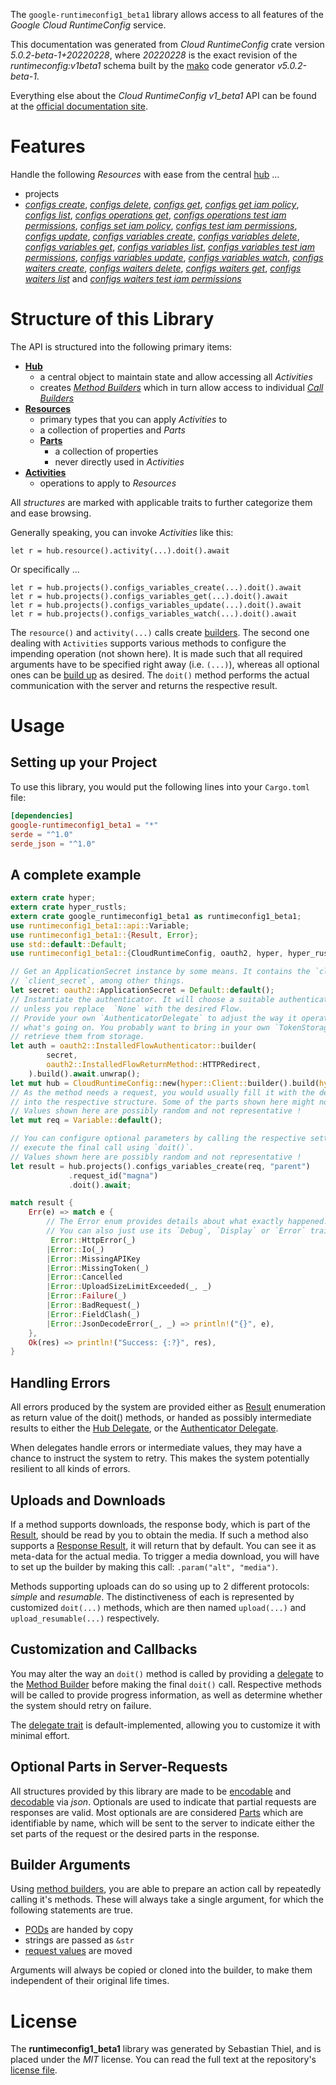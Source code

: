 <!---
DO NOT EDIT !
This file was generated automatically from 'src/generator/templates/api/README.md.mako'
DO NOT EDIT !
-->
The `google-runtimeconfig1_beta1` library allows access to all features of the *Google Cloud RuntimeConfig* service.

This documentation was generated from *Cloud RuntimeConfig* crate version *5.0.2-beta-1+20220228*, where *20220228* is the exact revision of the *runtimeconfig:v1beta1* schema built by the [mako](http://www.makotemplates.org/) code generator *v5.0.2-beta-1*.

Everything else about the *Cloud RuntimeConfig* *v1_beta1* API can be found at the
[official documentation site](https://cloud.google.com/deployment-manager/runtime-configurator/).
# Features

Handle the following *Resources* with ease from the central [hub](https://docs.rs/google-runtimeconfig1_beta1/5.0.2-beta-1+20220228/google_runtimeconfig1_beta1/CloudRuntimeConfig) ... 

* projects
 * [*configs create*](https://docs.rs/google-runtimeconfig1_beta1/5.0.2-beta-1+20220228/google_runtimeconfig1_beta1/api::ProjectConfigCreateCall), [*configs delete*](https://docs.rs/google-runtimeconfig1_beta1/5.0.2-beta-1+20220228/google_runtimeconfig1_beta1/api::ProjectConfigDeleteCall), [*configs get*](https://docs.rs/google-runtimeconfig1_beta1/5.0.2-beta-1+20220228/google_runtimeconfig1_beta1/api::ProjectConfigGetCall), [*configs get iam policy*](https://docs.rs/google-runtimeconfig1_beta1/5.0.2-beta-1+20220228/google_runtimeconfig1_beta1/api::ProjectConfigGetIamPolicyCall), [*configs list*](https://docs.rs/google-runtimeconfig1_beta1/5.0.2-beta-1+20220228/google_runtimeconfig1_beta1/api::ProjectConfigListCall), [*configs operations get*](https://docs.rs/google-runtimeconfig1_beta1/5.0.2-beta-1+20220228/google_runtimeconfig1_beta1/api::ProjectConfigOperationGetCall), [*configs operations test iam permissions*](https://docs.rs/google-runtimeconfig1_beta1/5.0.2-beta-1+20220228/google_runtimeconfig1_beta1/api::ProjectConfigOperationTestIamPermissionCall), [*configs set iam policy*](https://docs.rs/google-runtimeconfig1_beta1/5.0.2-beta-1+20220228/google_runtimeconfig1_beta1/api::ProjectConfigSetIamPolicyCall), [*configs test iam permissions*](https://docs.rs/google-runtimeconfig1_beta1/5.0.2-beta-1+20220228/google_runtimeconfig1_beta1/api::ProjectConfigTestIamPermissionCall), [*configs update*](https://docs.rs/google-runtimeconfig1_beta1/5.0.2-beta-1+20220228/google_runtimeconfig1_beta1/api::ProjectConfigUpdateCall), [*configs variables create*](https://docs.rs/google-runtimeconfig1_beta1/5.0.2-beta-1+20220228/google_runtimeconfig1_beta1/api::ProjectConfigVariableCreateCall), [*configs variables delete*](https://docs.rs/google-runtimeconfig1_beta1/5.0.2-beta-1+20220228/google_runtimeconfig1_beta1/api::ProjectConfigVariableDeleteCall), [*configs variables get*](https://docs.rs/google-runtimeconfig1_beta1/5.0.2-beta-1+20220228/google_runtimeconfig1_beta1/api::ProjectConfigVariableGetCall), [*configs variables list*](https://docs.rs/google-runtimeconfig1_beta1/5.0.2-beta-1+20220228/google_runtimeconfig1_beta1/api::ProjectConfigVariableListCall), [*configs variables test iam permissions*](https://docs.rs/google-runtimeconfig1_beta1/5.0.2-beta-1+20220228/google_runtimeconfig1_beta1/api::ProjectConfigVariableTestIamPermissionCall), [*configs variables update*](https://docs.rs/google-runtimeconfig1_beta1/5.0.2-beta-1+20220228/google_runtimeconfig1_beta1/api::ProjectConfigVariableUpdateCall), [*configs variables watch*](https://docs.rs/google-runtimeconfig1_beta1/5.0.2-beta-1+20220228/google_runtimeconfig1_beta1/api::ProjectConfigVariableWatchCall), [*configs waiters create*](https://docs.rs/google-runtimeconfig1_beta1/5.0.2-beta-1+20220228/google_runtimeconfig1_beta1/api::ProjectConfigWaiterCreateCall), [*configs waiters delete*](https://docs.rs/google-runtimeconfig1_beta1/5.0.2-beta-1+20220228/google_runtimeconfig1_beta1/api::ProjectConfigWaiterDeleteCall), [*configs waiters get*](https://docs.rs/google-runtimeconfig1_beta1/5.0.2-beta-1+20220228/google_runtimeconfig1_beta1/api::ProjectConfigWaiterGetCall), [*configs waiters list*](https://docs.rs/google-runtimeconfig1_beta1/5.0.2-beta-1+20220228/google_runtimeconfig1_beta1/api::ProjectConfigWaiterListCall) and [*configs waiters test iam permissions*](https://docs.rs/google-runtimeconfig1_beta1/5.0.2-beta-1+20220228/google_runtimeconfig1_beta1/api::ProjectConfigWaiterTestIamPermissionCall)




# Structure of this Library

The API is structured into the following primary items:

* **[Hub](https://docs.rs/google-runtimeconfig1_beta1/5.0.2-beta-1+20220228/google_runtimeconfig1_beta1/CloudRuntimeConfig)**
    * a central object to maintain state and allow accessing all *Activities*
    * creates [*Method Builders*](https://docs.rs/google-runtimeconfig1_beta1/5.0.2-beta-1+20220228/google_runtimeconfig1_beta1/client::MethodsBuilder) which in turn
      allow access to individual [*Call Builders*](https://docs.rs/google-runtimeconfig1_beta1/5.0.2-beta-1+20220228/google_runtimeconfig1_beta1/client::CallBuilder)
* **[Resources](https://docs.rs/google-runtimeconfig1_beta1/5.0.2-beta-1+20220228/google_runtimeconfig1_beta1/client::Resource)**
    * primary types that you can apply *Activities* to
    * a collection of properties and *Parts*
    * **[Parts](https://docs.rs/google-runtimeconfig1_beta1/5.0.2-beta-1+20220228/google_runtimeconfig1_beta1/client::Part)**
        * a collection of properties
        * never directly used in *Activities*
* **[Activities](https://docs.rs/google-runtimeconfig1_beta1/5.0.2-beta-1+20220228/google_runtimeconfig1_beta1/client::CallBuilder)**
    * operations to apply to *Resources*

All *structures* are marked with applicable traits to further categorize them and ease browsing.

Generally speaking, you can invoke *Activities* like this:

```Rust,ignore
let r = hub.resource().activity(...).doit().await
```

Or specifically ...

```ignore
let r = hub.projects().configs_variables_create(...).doit().await
let r = hub.projects().configs_variables_get(...).doit().await
let r = hub.projects().configs_variables_update(...).doit().await
let r = hub.projects().configs_variables_watch(...).doit().await
```

The `resource()` and `activity(...)` calls create [builders][builder-pattern]. The second one dealing with `Activities` 
supports various methods to configure the impending operation (not shown here). It is made such that all required arguments have to be 
specified right away (i.e. `(...)`), whereas all optional ones can be [build up][builder-pattern] as desired.
The `doit()` method performs the actual communication with the server and returns the respective result.

# Usage

## Setting up your Project

To use this library, you would put the following lines into your `Cargo.toml` file:

```toml
[dependencies]
google-runtimeconfig1_beta1 = "*"
serde = "^1.0"
serde_json = "^1.0"
```

## A complete example

```Rust
extern crate hyper;
extern crate hyper_rustls;
extern crate google_runtimeconfig1_beta1 as runtimeconfig1_beta1;
use runtimeconfig1_beta1::api::Variable;
use runtimeconfig1_beta1::{Result, Error};
use std::default::Default;
use runtimeconfig1_beta1::{CloudRuntimeConfig, oauth2, hyper, hyper_rustls, chrono, FieldMask};

// Get an ApplicationSecret instance by some means. It contains the `client_id` and 
// `client_secret`, among other things.
let secret: oauth2::ApplicationSecret = Default::default();
// Instantiate the authenticator. It will choose a suitable authentication flow for you, 
// unless you replace  `None` with the desired Flow.
// Provide your own `AuthenticatorDelegate` to adjust the way it operates and get feedback about 
// what's going on. You probably want to bring in your own `TokenStorage` to persist tokens and
// retrieve them from storage.
let auth = oauth2::InstalledFlowAuthenticator::builder(
        secret,
        oauth2::InstalledFlowReturnMethod::HTTPRedirect,
    ).build().await.unwrap();
let mut hub = CloudRuntimeConfig::new(hyper::Client::builder().build(hyper_rustls::HttpsConnectorBuilder::new().with_native_roots().https_or_http().enable_http1().enable_http2().build()), auth);
// As the method needs a request, you would usually fill it with the desired information
// into the respective structure. Some of the parts shown here might not be applicable !
// Values shown here are possibly random and not representative !
let mut req = Variable::default();

// You can configure optional parameters by calling the respective setters at will, and
// execute the final call using `doit()`.
// Values shown here are possibly random and not representative !
let result = hub.projects().configs_variables_create(req, "parent")
             .request_id("magna")
             .doit().await;

match result {
    Err(e) => match e {
        // The Error enum provides details about what exactly happened.
        // You can also just use its `Debug`, `Display` or `Error` traits
         Error::HttpError(_)
        |Error::Io(_)
        |Error::MissingAPIKey
        |Error::MissingToken(_)
        |Error::Cancelled
        |Error::UploadSizeLimitExceeded(_, _)
        |Error::Failure(_)
        |Error::BadRequest(_)
        |Error::FieldClash(_)
        |Error::JsonDecodeError(_, _) => println!("{}", e),
    },
    Ok(res) => println!("Success: {:?}", res),
}

```
## Handling Errors

All errors produced by the system are provided either as [Result](https://docs.rs/google-runtimeconfig1_beta1/5.0.2-beta-1+20220228/google_runtimeconfig1_beta1/client::Result) enumeration as return value of
the doit() methods, or handed as possibly intermediate results to either the 
[Hub Delegate](https://docs.rs/google-runtimeconfig1_beta1/5.0.2-beta-1+20220228/google_runtimeconfig1_beta1/client::Delegate), or the [Authenticator Delegate](https://docs.rs/yup-oauth2/*/yup_oauth2/trait.AuthenticatorDelegate.html).

When delegates handle errors or intermediate values, they may have a chance to instruct the system to retry. This 
makes the system potentially resilient to all kinds of errors.

## Uploads and Downloads
If a method supports downloads, the response body, which is part of the [Result](https://docs.rs/google-runtimeconfig1_beta1/5.0.2-beta-1+20220228/google_runtimeconfig1_beta1/client::Result), should be
read by you to obtain the media.
If such a method also supports a [Response Result](https://docs.rs/google-runtimeconfig1_beta1/5.0.2-beta-1+20220228/google_runtimeconfig1_beta1/client::ResponseResult), it will return that by default.
You can see it as meta-data for the actual media. To trigger a media download, you will have to set up the builder by making
this call: `.param("alt", "media")`.

Methods supporting uploads can do so using up to 2 different protocols: 
*simple* and *resumable*. The distinctiveness of each is represented by customized 
`doit(...)` methods, which are then named `upload(...)` and `upload_resumable(...)` respectively.

## Customization and Callbacks

You may alter the way an `doit()` method is called by providing a [delegate](https://docs.rs/google-runtimeconfig1_beta1/5.0.2-beta-1+20220228/google_runtimeconfig1_beta1/client::Delegate) to the 
[Method Builder](https://docs.rs/google-runtimeconfig1_beta1/5.0.2-beta-1+20220228/google_runtimeconfig1_beta1/client::CallBuilder) before making the final `doit()` call. 
Respective methods will be called to provide progress information, as well as determine whether the system should 
retry on failure.

The [delegate trait](https://docs.rs/google-runtimeconfig1_beta1/5.0.2-beta-1+20220228/google_runtimeconfig1_beta1/client::Delegate) is default-implemented, allowing you to customize it with minimal effort.

## Optional Parts in Server-Requests

All structures provided by this library are made to be [encodable](https://docs.rs/google-runtimeconfig1_beta1/5.0.2-beta-1+20220228/google_runtimeconfig1_beta1/client::RequestValue) and 
[decodable](https://docs.rs/google-runtimeconfig1_beta1/5.0.2-beta-1+20220228/google_runtimeconfig1_beta1/client::ResponseResult) via *json*. Optionals are used to indicate that partial requests are responses 
are valid.
Most optionals are are considered [Parts](https://docs.rs/google-runtimeconfig1_beta1/5.0.2-beta-1+20220228/google_runtimeconfig1_beta1/client::Part) which are identifiable by name, which will be sent to 
the server to indicate either the set parts of the request or the desired parts in the response.

## Builder Arguments

Using [method builders](https://docs.rs/google-runtimeconfig1_beta1/5.0.2-beta-1+20220228/google_runtimeconfig1_beta1/client::CallBuilder), you are able to prepare an action call by repeatedly calling it's methods.
These will always take a single argument, for which the following statements are true.

* [PODs][wiki-pod] are handed by copy
* strings are passed as `&str`
* [request values](https://docs.rs/google-runtimeconfig1_beta1/5.0.2-beta-1+20220228/google_runtimeconfig1_beta1/client::RequestValue) are moved

Arguments will always be copied or cloned into the builder, to make them independent of their original life times.

[wiki-pod]: http://en.wikipedia.org/wiki/Plain_old_data_structure
[builder-pattern]: http://en.wikipedia.org/wiki/Builder_pattern
[google-go-api]: https://github.com/google/google-api-go-client

# License
The **runtimeconfig1_beta1** library was generated by Sebastian Thiel, and is placed 
under the *MIT* license.
You can read the full text at the repository's [license file][repo-license].

[repo-license]: https://github.com/Byron/google-apis-rsblob/main/LICENSE.md

